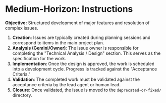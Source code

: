 # Medium-Horizon: Instructions

**Objective:** Structured development of major features and resolution of complex issues.

1.  **Creation**: Issues are typically created during planning sessions and correspond to items in the main project plan.
2.  **Analysis (Gemini/Owner)**: The issue owner is responsible for completing the "Technical Analysis / Design" section. This serves as the specification for the work.
3.  **Implementation**: Once the design is approved, the work is scheduled into a development cycle. Progress is tracked against the "Acceptance Criteria."
4.  **Validation**: The completed work must be validated against the acceptance criteria by the lead agent or human lead.
5.  **Closure**: Once validated, the issue is moved to the `deprecated-or-fixed/` directory.
